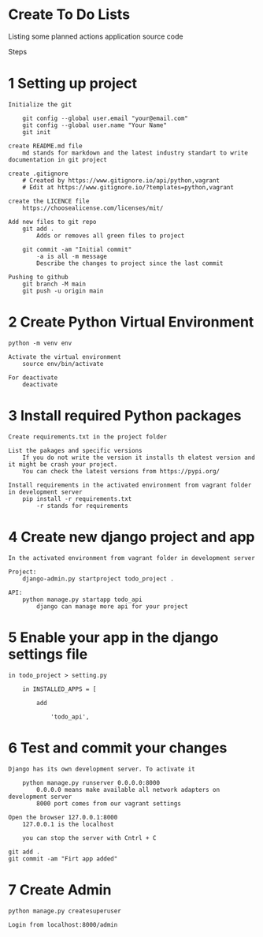 # Create To Do Lists

Listing some planned actions application source code


Steps

# 1 Setting up project

	Initialize the git

		git config --global user.email "your@email.com"
		git config --global user.name "Your Name"
		git init 

	create README.md file
		md stands for markdown and the latest industry standart to write documentation in git project

	create .gitignore
		# Created by https://www.gitignore.io/api/python,vagrant
		# Edit at https://www.gitignore.io/?templates=python,vagrant
	
	create the LICENCE file
		https://choosealicense.com/licenses/mit/

	Add new files to git repo
		git add .
			Adds or removes all green files to project

		git commit -am "Initial commit"
			-a is all -m message
			Describe the changes to project since the last commit

	Pushing to github
        git branch -M main
        git push -u origin main

# 2 Create Python Virtual Environment

    python -m venv env

    Activate the virtual environment
		source env/bin/activate

    For deactivate
		deactivate
# 3 Install required Python packages

	Create requirements.txt in the project folder

	List the pakages and specific versions
		If you do not write the version it installs th elatest version and it might be crash your project.
		You can check the latest versions from https://pypi.org/
	
	Install requirements in the activated environment from vagrant folder in development server 
		pip install -r requirements.txt
			-r stands for requirements

# 4 Create new django project and app

	In the activated environment from vagrant folder in development server 

	Project:
		django-admin.py startproject todo_project .

	API:
		python manage.py startapp todo_api
			django can manage more api for your project

# 5 Enable your app in the django settings file

	in todo_project > setting.py 

		in INSTALLED_APPS = [

			add

				'todo_api',

# 6 Test and commit your changes

	Django has its own development server. To activate it

		python manage.py runserver 0.0.0.0:8000
			0.0.0.0 means make available all network adapters on development server
			8000 port comes from our vagrant settings

	Open the browser 127.0.0.1:8000
		127.0.0.1 is the localhost

		you can stop the server with Cntrl + C

	git add .
    git commit -am "Firt app added"
 
 # 7 Create Admin

	python manage.py createsuperuser

	Login from localhost:8000/admin 

	
	
